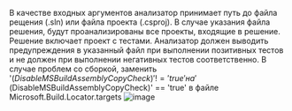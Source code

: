В качестве входных аргументов анализатор принимает путь до файла рещения (.sln) или файла проекта (.csproj). В случае указания файла решения, будут проанализированы все проекты, входящие в решение.
Решение включает проект с тестами. Анализатор должен выводить предупреждения в указанный файл при выполнении позитивных тестов и не должен при выполнении негативных тестов соответственно.
В случае проблем со сборкой, заменить '$(DisableMSBuildAssemblyCopyCheck)' != 'true' на '$(DisableMSBuildAssemblyCopyCheck)' == 'true' в файле Microsoft.Build.Locator.targets
![image](https://github.com/user-attachments/assets/f5fe8c07-7c3e-47b8-a581-efd1f42f2959)
